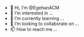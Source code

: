 - 👋 Hi, I’m @EgehanACM
- 👀 I’m interested in ...
- 🌱 I’m currently learning ...
- 💞️ I’m looking to collaborate on ...
- 📫 How to reach me ...

<!---
EgehanACM/EgehanACM is a ✨ special ✨ repository because its `README.md` (this file) appears on your GitHub profile.
You can click the Preview link to take a look at your changes.
--->
